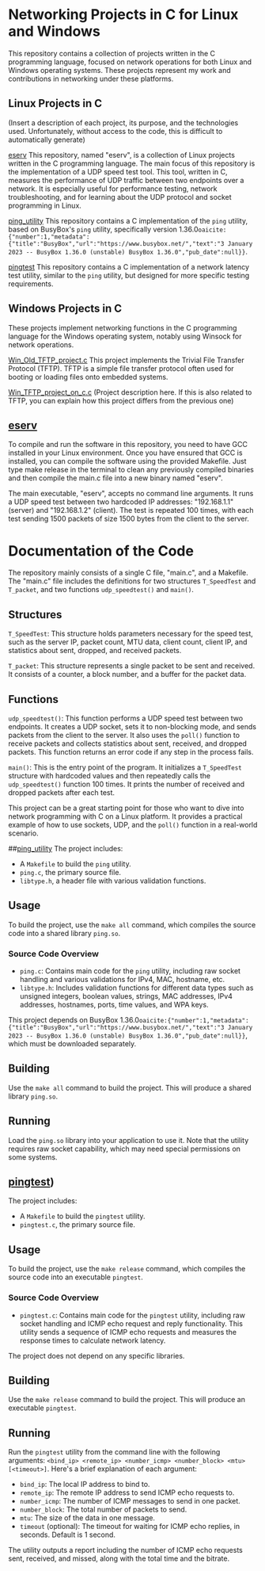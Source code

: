 # Networking Projects in C for Linux and Windows

This repository contains a collection of projects written in the C programming language, focused on network operations for both Linux and Windows operating systems. These projects represent my work and contributions in networking under these platforms.

## Linux Projects in C
(Insert a description of each project, its purpose, and the technologies used. Unfortunately, without access to the code, this is difficult to automatically generate)

[eserv](https://github.com/n00rd1/test_c_cpp_projects_on_VS2022_by_N00rd1/tree/master/Linux_project_on_c/eserv)
This repository, named "eserv", is a collection of Linux projects written in the C programming language. The main focus of this repository is the implementation of a UDP speed test tool. This tool, written in C, measures the performance of UDP traffic between two endpoints over a network. It is especially useful for performance testing, network troubleshooting, and for learning about the UDP protocol and socket programming in Linux.

[ping_utility](https://github.com/n00rd1/test_c_cpp_projects_on_VS2022_by_N00rd1/tree/master/Linux_project_on_c/ping_utility)
This repository contains a C implementation of the `ping` utility, based on BusyBox's `ping` utility, specifically version 1.36.0&#8203;``oaicite:{"number":1,"metadata":{"title":"BusyBox","url":"https://www.busybox.net/","text":"3 January 2023 -- BusyBox 1.36.0 (unstable) BusyBox 1.36.0","pub_date":null}}``&#8203;.

[pingtest](https://github.com/n00rd1/test_c_cpp_projects_on_VS2022_by_N00rd1/tree/master/Linux_project_on_c/pingtest)
This repository contains a C implementation of a network latency test utility, similar to the `ping` utility, but designed for more specific testing requirements.

## Windows Projects in C
These projects implement networking functions in the C programming language for the Windows operating system, notably using Winsock for network operations.

[Win_Old_TFTP_project.c](https://github.com/n00rd1/test_c_cpp_projects_on_VS2022_by_N00rd1/blob/master/Win_TFTP_project_on_c/Win_Old_TFTP_project.c)
This project implements the Trivial File Transfer Protocol (TFTP). TFTP is a simple file transfer protocol often used for booting or loading files onto embedded systems.

[Win_TFTP_project_on_c.c](https://github.com/n00rd1/test_c_cpp_projects_on_VS2022_by_N00rd1/blob/master/Win_TFTP_project_on_c/Win_TFTP_project_on_c.c)
(Project description here. If this is also related to TFTP, you can explain how this project differs from the previous one)

## [eserv](https://github.com/n00rd1/test_c_cpp_projects_on_VS2022_by_N00rd1/tree/master/Linux_project_on_c/eserv)
To compile and run the software in this repository, you need to have GCC installed in your Linux environment. Once you have ensured that GCC is installed, you can compile the software using the provided Makefile. Just type make release in the terminal to clean any previously compiled binaries and then compile the main.c file into a new binary named "eserv".

The main executable, "eserv", accepts no command line arguments. It runs a UDP speed test between two hardcoded IP addresses: "192.168.1.1" (server) and "192.168.1.2" (client). The test is repeated 100 times, with each test sending 1500 packets of size 1500 bytes from the client to the server.
# Documentation of the Code

The repository mainly consists of a single C file, "main.c", and a Makefile. The "main.c" file includes the definitions for two structures `T_SpeedTest` and `T_packet`, and two functions `udp_speedtest()` and `main()`.

## Structures

`T_SpeedTest`: This structure holds parameters necessary for the speed test, such as the server IP, packet count, MTU data, client count, client IP, and statistics about sent, dropped, and received packets.

`T_packet`: This structure represents a single packet to be sent and received. It consists of a counter, a block number, and a buffer for the packet data.

## Functions

`udp_speedtest()`: This function performs a UDP speed test between two endpoints. It creates a UDP socket, sets it to non-blocking mode, and sends packets from the client to the server. It also uses the `poll()` function to receive packets and collects statistics about sent, received, and dropped packets. This function returns an error code if any step in the process fails.

`main()`: This is the entry point of the program. It initializes a `T_SpeedTest` structure with hardcoded values and then repeatedly calls the `udp_speedtest()` function 100 times. It prints the number of received and dropped packets after each test.

This project can be a great starting point for those who want to dive into network programming with C on a Linux platform. It provides a practical example of how to use sockets, UDP, and the `poll()` function in a real-world scenario.

##[ping_utility](https://github.com/n00rd1/test_c_cpp_projects_on_VS2022_by_N00rd1/tree/master/Linux_project_on_c/ping_utility)
The project includes:
- A `Makefile` to build the `ping` utility.
- `ping.c`, the primary source file.
- `libtype.h`, a header file with various validation functions.

## Usage

To build the project, use the `make all` command, which compiles the source code into a shared library `ping.so`.

### Source Code Overview

- `ping.c`: Contains main code for the `ping` utility, including raw socket handling and various validations for IPv4, MAC, hostname, etc.
- `libtype.h`: Includes validation functions for different data types such as unsigned integers, boolean values, strings, MAC addresses, IPv4 addresses, hostnames, ports, time values, and WPA keys.

This project depends on BusyBox 1.36.0&#8203;``oaicite:{"number":1,"metadata":{"title":"BusyBox","url":"https://www.busybox.net/","text":"3 January 2023 -- BusyBox 1.36.0 (unstable) BusyBox 1.36.0","pub_date":null}}``&#8203;, which must be downloaded separately.

## Building

Use the `make all` command to build the project. This will produce a shared library `ping.so`.

## Running

Load the `ping.so` library into your application to use it. Note that the utility requires raw socket capability, which may need special permissions on some systems.

## [pingtest](https://github.com/n00rd1/test_c_cpp_projects_on_VS2022_by_N00rd1/tree/master/Linux_project_on_c/pingtest))
The project includes:
- A `Makefile` to build the `pingtest` utility.
- `pingtest.c`, the primary source file.

## Usage

To build the project, use the `make release` command, which compiles the source code into an executable `pingtest`.

### Source Code Overview

- `pingtest.c`: Contains main code for the `pingtest` utility, including raw socket handling and ICMP echo request and reply functionality. This utility sends a sequence of ICMP echo requests and measures the response times to calculate network latency.

The project does not depend on any specific libraries.

## Building

Use the `make release` command to build the project. This will produce an executable `pingtest`.

## Running

Run the `pingtest` utility from the command line with the following arguments: `<bind_ip> <remote_ip> <number_icmp> <number_block> <mtu> [<timeout>]`. Here's a brief explanation of each argument:

- `bind_ip`: The local IP address to bind to.
- `remote_ip`: The remote IP address to send ICMP echo requests to.
- `number_icmp`: The number of ICMP messages to send in one packet.
- `number_block`: The total number of packets to send.
- `mtu`: The size of the data in one message.
- `timeout` (optional): The timeout for waiting for ICMP echo replies, in seconds. Default is 1 second.

The utility outputs a report including the number of ICMP echo requests sent, received, and missed, along with the total time and the bitrate.


